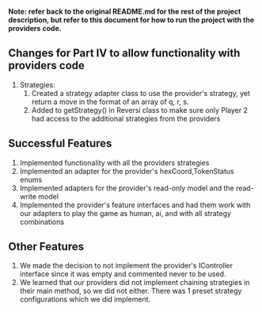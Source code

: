 **Note: refer back to the original README.md for the rest of the project description,
but refer to this document for how to run the project with the providers code.**

## Changes for Part IV to allow functionality with providers code
1. Strategies:
    1. Created a strategy adapter class to use the provider's strategy, yet return a move in the
       format of an array of q, r, s.
    2. Added to getStrategy() in Reversi class to make sure only Player 2 had access to the
       additional strategies from the providers

## Successful Features        
1. Implemented functionality with all the providers strategies
2. Implemented an adapter for the provider's hexCoord,TokenStatus enums
3. Implemented adapters for the provider's read-only model and the read-write model
4. Implemented the provider's feature interfaces and had them work with our adapters to play
   the game as human, ai, and with all strategy combinations

## Other Features
1. We made the decision to not implement the provider's IController interface since it was empty
   and commented never to be used.
2. We learned that our providers did not implement chaining strategies in their main method, so we 
   did not either. There was 1 preset strategy configurations which we did implement.

